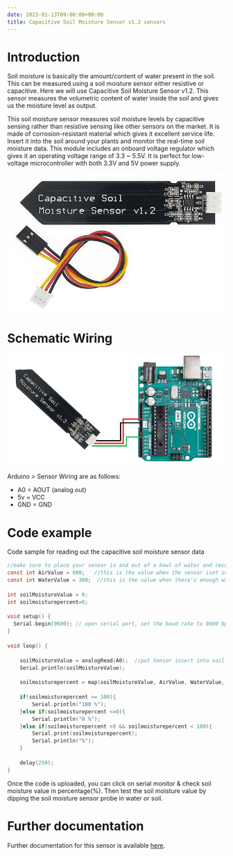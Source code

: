 ```yaml
---
date: 2023-01-13T09:00:00+00:00
title: Capacitive Soil Moisture Sensor v1.2 sensors
---
```


# Introduction

Soil moisture is basically the amount/content of water present in the soil. This can be measured using a soil moisture sensor either resistive or capacitive. Here we will use Capacitive Soil Moisture Sensor v1.2. This sensor measures the volumetric content of water inside the soil and gives us the moisture level as output.

This soil moisture sensor measures soil moisture levels by capacitive sensing rather than resistive sensing like other sensors on the market. It is made of corrosion-resistant material which gives it excellent service life. Insert it into the soil around your plants and monitor the real-time soil moisture data. This module includes an onboard voltage regulator which gives it an operating voltage range of 3.3 ~ 5.5V. It is perfect for low-voltage microcontroller with both 3.3V and 5V power supply.

![picxxyyzz](img/pic.jpg)

# Schematic Wiring

![picxxyyzz](img/pic1.png)

Arduino > Sensor Wiring are as follows:
 - A0 = AOUT (analog out)
 - 5v = VCC
 - GND = GND

# Code example

Code sample for reading out the capacitive soil moisture sensor data

```c
//make sure to place your sensor in and out of a bowl of water and record both values above.
const int AirValue = 600;   //this is the value when the sensor isnt in the soil/water
const int WaterValue = 300;  //this is the value when there's enough water in the soil/bowl

int soilMoistureValue = 0;
int soilmoisturepercent=0;

void setup() {
  Serial.begin(9600); // open serial port, set the baud rate to 9600 bps
}

void loop() {

    soilMoistureValue = analogRead(A0);  //put Sensor insert into soil
    Serial.println(soilMoistureValue);

    soilmoisturepercent = map(soilMoistureValue, AirValue, WaterValue, 0, 100);

    if(soilmoisturepercent >= 100){
        Serial.println("100 %");
    }else if(soilmoisturepercent <=0){
        Serial.println("0 %");
    }else if(soilmoisturepercent >0 && soilmoisturepercent < 100){
        Serial.print(soilmoisturepercent);
        Serial.println("%");
    }

    delay(250);
}
```
Once the code is uploaded, you can click on serial monitor & check soil moisture value in percentage(%). Then test the soil moisture value by dipping the soil moisture sensor probe in water or soil.

# Further documentation
Further documentation for this sensor is available [here](https://how2electronics.com/interface-capacitive-soil-moisture-sensor-arduino/).